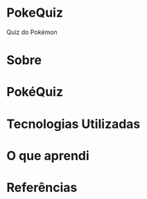 # PokeQuiz
 Quiz do Pokémon
 
 # Sobre
 
 # PokéQuiz
 
 # Tecnologias Utilizadas
 
 # O que aprendi
 
 # Referências
